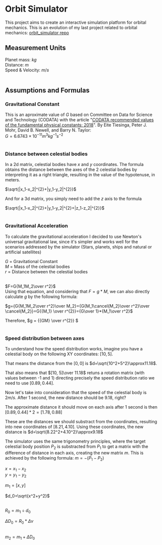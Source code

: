 
# Orbit Simulator
This project aims to create an interactive simulation platform for orbital mechanics. This is an evolution of my last project related to orbital mechanics: [orbit_simulator repo](https://github.com/vuejs/vue)

## Measurement Units
Planet mass: $kg$<br>
Distance: $m$<br>
Speed & Velocity: $m/s$<br><br>

## Assumptions and Formulas

### Gravitational Constant
This is an aproximate value of $G$ based on Committee on Data for Science and Technology (CODATA) with the article "[CODATA recommended values of the fundamental physical constants: 2018](https://journals.aps.org/rmp/abstract/10.1103/RevModPhys.93.025010)". By Eite Tiesinga, Peter J. Mohr, David B. Newell, and Barry N. Taylor:<br>
$G= 6.6743 \times 10^{−11} m^3 kg^{−1} s^{−2}$<br><br>

### Distance between celestial bodies
In a 2d matrix, celestial bodies have $x$ and $y$ coordinates. The formula obtains the distance between the axes of the 2 celestial bodies by interpreting it as a right triangle, resulting in the value of the hypotenuse, in meters.

$\sqrt{|x_1-x_2|^{2}+|y_1-y_2|^{2}}$<br>

And for a 3d matrix, you simply need to add the $z$ axis to the formula

$\sqrt{|x_1-x_2|^{2}+|y_1-y_2|^{2}+|z_1-z_2|^{2}}$<br><br>

### Gravitational Acceleration
To calculate the gravitational acceleration I decided to use Newton's universal gravitational law, since it's simpler and works well for the scenarios addressed by the simulator (Stars, planets, ships and natural or artificial satellites)

$G$ = Gravitational Constant<br>
$M$ = Mass of the celestial bodies<br>
$r$ = Distance between the celestial bodies<br><br>

$F=G{M_1M_2\over r^2}$<br>
Using that equation, and considering that $F=g*M$, we can also directly calculate $g$ by the following formula:

$g={G{M_1M_2\over r^2}\over M_2}={G{M_1\cancel{M_2}\over r^2}\over \cancel{M_2}}=G{{M_1} \over r^{2}}={G\over 1}*{M_1\over r^2}$

Therefore,
$g = {{GM} \over r^{2}} $<br><br>

### Speed distribution between axes
To understand how the speed distribution works, imagine you have a celestial body on the following XY coordinates: $[10, 5]$.

That means the distance from the $[0, 0]$ is $d=\sqrt{10^2+5^2}\approx11.18$.

That also means that  $[10, 5]\over 11.18$ retuns a rotation matrix (with values between -1 and 1) directing precisely the speed distribution ratio we need to use $[0.89, 0.44]$.

Now let's take into consideration that the speed of the celestial body is $2m/s$. After 1 second, the new distance should be $9.18$, right?

The approximate distance it should move on each axis after 1 second is then $[0.89, 0.44] * 2 = [1.78, 0.88]$

These are the distances we should substract from the coordinates, resulting into new coordinates of $[8.21, 4.10]$.
Using these coordinates, the new distance is $d=\sqrt{8.22^2+4.10^2}\approx9.18$

The simulator uses the same trigonometry principles, where the target celestial body position $P_2$ is substracted from $P_1$ to get a matrix with the difference of distance in each axis, creating the new matrix $m$. This is achieved by the following formula:
$m=-(P_1-P_2)$

$x=x_1-x_2$<br>
$y=y_1-y_2$<br>

$m_1=[x,y]$

$d_0=\sqrt{x^2+y^2}$<br><br>

$R_0=m_1 \div d_0$

$\Delta D_0=R_0*\Delta v$<br><br>

$m_2=m_1+\Delta D_0$
